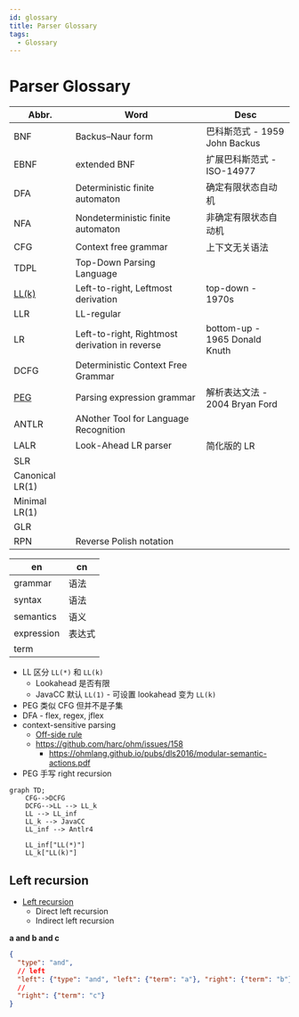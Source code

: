 ```yaml
---
id: glossary
title: Parser Glossary
tags:
  - Glossary
---
```


# Parser Glossary

| Abbr.           | Word                                           | Desc                           |
| --------------- | ---------------------------------------------- | ------------------------------ |
| BNF             | Backus–Naur form                               | 巴科斯范式 - 1959 John Backus  |
| EBNF            | extended BNF                                   | 扩展巴科斯范式 - ISO-14977     |
| DFA             | Deterministic finite automaton                 | 确定有限状态自动机             |
| NFA             | Nondeterministic finite automaton              | 非确定有限状态自动机           |
| CFG             | Context free grammar                           | 上下文无关语法                 |
| TDPL            | Top-Down Parsing Language                      |
| [LL(k)]         | Left-to-right, Leftmost derivation             | top-down - 1970s               |
| LLR             | LL-regular                                     |
| LR              | Left-to-right, Rightmost derivation in reverse | bottom-up - 1965 Donald Knuth  |
| DCFG            | Deterministic Context Free Grammar             |
| [PEG]           | Parsing expression grammar                     | 解析表达文法 - 2004 Bryan Ford |
| ANTLR           | ANother Tool for Language Recognition          |
| LALR            | Look-Ahead LR parser                           | 简化版的 LR                    |
| SLR             |
| Canonical LR(1) |
| Minimal LR(1)   |
| GLR             |
| RPN             | Reverse Polish notation                        |

| en         | cn     |
| ---------- | ------ |
| grammar    | 语法   |
| syntax     | 语法   |
| semantics  | 语义   |
| expression | 表达式 |
| term       |

[ll(k)]: https://en.wikipedia.org/wiki/LL_parser
[peg]: ./peg.md

- LL 区分 `LL(*)` 和 `LL(k)`
  - Lookahead 是否有限
  - JavaCC 默认 `LL(1)` - 可设置 lookahead 变为 `LL(k)`
- PEG 类似 CFG 但并不是子集
- DFA - flex, regex, jflex
- context-sensitive parsing
  - [Off-side rule](https://en.wikipedia.org/wiki/Off-side_rule)
  - https://github.com/harc/ohm/issues/158
    - https://ohmlang.github.io/pubs/dls2016/modular-semantic-actions.pdf
- PEG 手写 right recursion

```mermaid
graph TD;
    CFG-->DCFG
    DCFG-->LL --> LL_k
    LL --> LL_inf
    LL_k --> JavaCC
    LL_inf --> Antlr4

    LL_inf["LL(*)"]
    LL_k["LL(k)"]
```

## Left recursion
- [Left recursion](https://en.wikipedia.org/wiki/Left_recursion)
  - Direct left recursion
  - Indirect left recursion

**a and b and c**

```json
{
  "type": "and",
  // left
  "left": {"type": "and", "left": {"term": "a"}, "right": {"term": "b"}},
  //
  "right": {"term": "c"}
}
```
